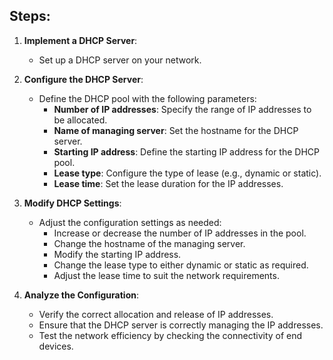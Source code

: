 ## Steps:

1. **Implement a DHCP Server**:
    - Set up a DHCP server on your network.

2. **Configure the DHCP Server**:
    - Define the DHCP pool with the following parameters:
      - **Number of IP addresses**: Specify the range of IP addresses to be allocated.
      - **Name of managing server**: Set the hostname for the DHCP server.
      - **Starting IP address**: Define the starting IP address for the DHCP pool.
      - **Lease type**: Configure the type of lease (e.g., dynamic or static).
      - **Lease time**: Set the lease duration for the IP addresses.

3. **Modify DHCP Settings**:
    - Adjust the configuration settings as needed:
      - Increase or decrease the number of IP addresses in the pool.
      - Change the hostname of the managing server.
      - Modify the starting IP address.
      - Change the lease type to either dynamic or static as required.
      - Adjust the lease time to suit the network requirements.

4. **Analyze the Configuration**:
    - Verify the correct allocation and release of IP addresses.
    - Ensure that the DHCP server is correctly managing the IP addresses.
    - Test the network efficiency by checking the connectivity of end devices.
